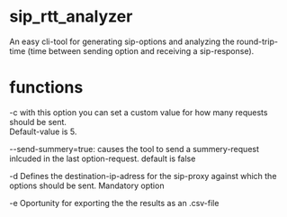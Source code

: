 # sip_rtt_analyzer
An easy cli-tool for generating sip-options and analyzing the round-trip-time (time between sending option and receiving a sip-response).

# functions
-c  with this option you can set a custom value for how many requests should be sent.       
    Default-value is 5.

--send-summery=true: causes the tool to send a summery-request inlcuded in the last option-request. default is false

-d  Defines the destination-ip-adress for the sip-proxy against which the options should be sent. Mandatory option

-e  Oportunity for exporting the the results as an .csv-file
